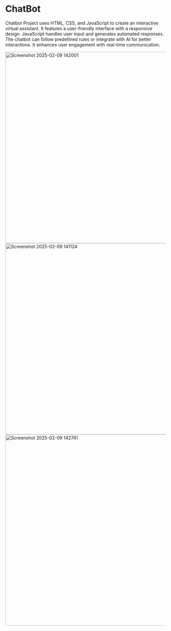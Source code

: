 # ChatBot
Chatbot Project uses HTML, CSS, and JavaScript to create an interactive virtual assistant. It features a user-friendly interface with a responsive design. JavaScript handles user input and generates automated responses. The chatbot can follow predefined rules or integrate with AI for better interactions. It enhances user engagement with real-time communication.

<img width="600" alt="Screenshot 2025-02-09 142001" src="https://github.com/user-attachments/assets/dbeef16c-c5b8-4f62-b686-cfcc9970fc2a" />


<img width="600" alt="Screenshot 2025-02-09 141124" src="https://github.com/user-attachments/assets/d84fbcb9-1708-421e-a2e1-7950405fc4cc" />


<img width="600" alt="Screenshot 2025-02-09 142741" src="https://github.com/user-attachments/assets/b64f83b1-d225-40e2-a8bf-150a1648dc71" />




